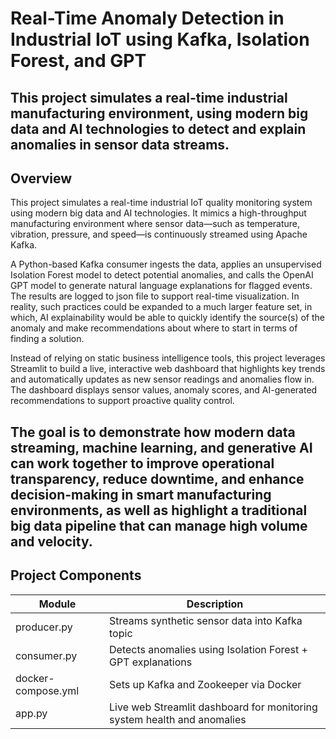 # Real-Time Anomaly Detection in Industrial IoT using Kafka, Isolation Forest, and GPT
This project simulates a real-time industrial manufacturing environment, using modern big data and AI technologies to detect and explain anomalies in sensor data streams.
---
## Overview
This project simulates a real-time industrial IoT quality monitoring system using modern big data and AI technologies. It mimics a high-throughput manufacturing environment where sensor data—such as temperature, vibration, pressure, and speed—is continuously streamed using Apache Kafka.

A Python-based Kafka consumer ingests the data, applies an unsupervised Isolation Forest model to detect potential anomalies, and calls the OpenAI GPT model to generate natural language explanations for flagged events. The results are logged to json file to support real-time visualization. In reality, such practices could be expanded to a much larger feature set, in which, AI explainability would be able to quickly identify the source(s) of the anomaly and make recommendations about where to start in terms of finding a solution.

Instead of relying on static business intelligence tools, this project leverages Streamlit to build a live, interactive web dashboard that highlights key trends and automatically updates as new sensor readings and anomalies flow in. The dashboard displays sensor values, anomaly scores, and AI-generated recommendations to support proactive quality control.

The goal is to demonstrate how modern data streaming, machine learning, and generative AI can work together to improve operational transparency, reduce downtime, and enhance decision-making in smart manufacturing environments, as well as highlight a traditional big data pipeline that can manage high volume and velocity.
---
## Project Components
| Module             | Description                                        |
|--------------------|----------------------------------------------------|
| producer.py        | Streams synthetic sensor data into Kafka topic     |
| consumer.py        | Detects anomalies using Isolation Forest + GPT explanations |
| docker-compose.yml | Sets up Kafka and Zookeeper via Docker             |
| app.py   | Live web Streamlit dashboard for monitoring system health and anomalies |

